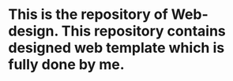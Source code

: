 # This is the repository of Web-design. This repository contains designed web template which is fully done by me.
